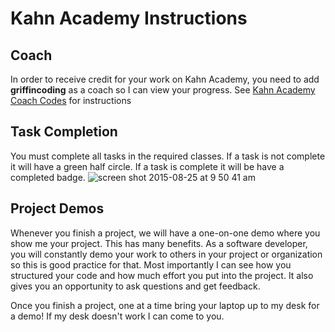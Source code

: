 # Kahn Academy Instructions

## Coach
In order to receive credit for your work on Kahn Academy, you need to add **griffincoding** as a coach so I can view your progress.
See [Kahn Academy Coach Codes](../resources/khan-academy-coach-codes.md) for instructions

## Task Completion
You must complete all tasks in the required classes. If a task is not complete it will have a green half circle. If a task is complete it will be have a completed badge. 
![screen shot 2015-08-25 at 9 50 41 am](https://cloud.githubusercontent.com/assets/12886386/9521107/563a9884-4c92-11e5-9c9f-d441de8cd821.png)

## Project Demos
Whenever you finish a project, we will have a one-on-one demo where you show me your project. This has many benefits. As a software developer, you will constantly demo your work to others in your project or organization so this is good practice for that. Most importantly I can see how you structured your code and how much effort you put into the project. It also gives you an opportunity to ask questions and get feedback.

Once you finish a project, one at a time bring your laptop up to my desk for a demo! If my desk doesn't work I can come to you.

